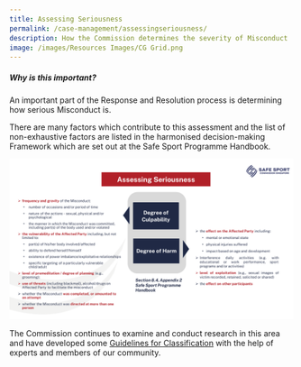 ```yaml
---
title: Assessing Seriousness
permalink: /case-management/assessingseriousness/
description: How the Commission determines the severity of Misconduct
image: /images/Resources Images/CG Grid.png
---
```

##### **Why is this important?**

An important part of the Response and Resolution process is determining how serious Misconduct is. 

There are many factors which contribute to this assessment and the list of non-exhaustive factors are listed in the harmonised decision-making Framework which are set out at the Safe Sport Programme Handbook.

![](/images/assessmentofseriousness.png)



The Commission continues to examine and conduct research in this area and have developed some  [Guidelines for Classification](https://www.safesport.sg/resources/projects/classification/) with the help of experts and members of our community.